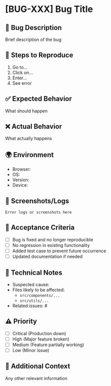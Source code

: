 # [BUG-XXX] Bug Title

## 🐛 Bug Description

Brief description of the bug

## 🔄 Steps to Reproduce

1. Go to...
2. Click on...
3. Enter...
4. See error

## ✅ Expected Behavior

What should happen

## ❌ Actual Behavior

What actually happens

## 🌍 Environment

- Browser:
- OS:
- Version:
- Device:

## 📸 Screenshots/Logs

```
Error logs or screenshots here
```

## 🎯 Acceptance Criteria

- [ ] Bug is fixed and no longer reproducible
- [ ] No regression in existing functionality
- [ ] Added test case to prevent future occurrence
- [ ] Updated documentation if needed

## 🔧 Technical Notes

- Suspected cause:
- Files likely to be affected:
  - `src/components/...`
  - `src/utils/...`
- Related issues: #

## ⚠️ Priority

- [ ] Critical (Production down)
- [ ] High (Major feature broken)
- [ ] Medium (Feature partially working)
- [ ] Low (Minor issue)

## 📝 Additional Context

Any other relevant information

